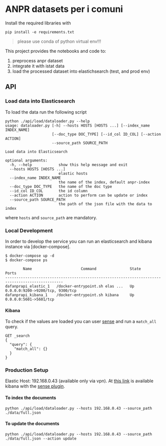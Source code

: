 # ANPR datasets per i comuni

Install the required libraries with

```
pip install -e requirements.txt
```
 > please use conda of python virtual env!!!

This project provides the notebooks and code to:
1. preprocess anpr dataset
2. integrate it with istat data
3. load the processed dataset into elastichsearch (test, and prod env)


## API

### Load data into Elasticsearch

To load the data run the following script

```
python ./api/load/dataloader.py --help
usage: dataloader.py [-h] --hosts HOSTS [HOSTS ...] [--index_name INDEX_NAME]
                     [--doc_type DOC_TYPE] [--id_col ID_COL] [--action ACTION]
                     --source_path SOURCE_PATH

Load data into Elasticsearch

optional arguments:
  -h, --help            show this help message and exit
  --hosts HOSTS [HOSTS ...]
                        elastic hosts
  --index_name INDEX_NAME
                        the name of the index, default anpr-index
  --doc_type DOC_TYPE   the name of the doc type
  --id_col ID_COL       the id column
  --action ACTION       action to perform can be update or index
  --source_path SOURCE_PATH
                        the path of the json file with the data to index

```

where `hosts` and `source_path` are mandatory.

### Local Development

In order to develop the service you can run an elasticsearch and kibana instance via [docker-compose].

```
$ docker-compose up -d
$ docker-compose ps

        Name                      Command               State                Ports              
------------------------------------------------------------------------------------------------
dafanprapi_elastic_1   /docker-entrypoint.sh elas ...   Up      0.0.0.0:9200->9200/tcp, 9300/tcp
dafanprapi_kibana_1    /docker-entrypoint.sh kibana     Up      0.0.0.0:5601->5601/tcp   
```

#### Kibana

To check if the values are loaded you can user [sense](http://localhost:5601/app/kibana#/dev_tools/console?_g=()) and run a `match_all` query.

```
GET _search
{
  "query": {
    "match_all": {}
  }
}
```

### Production Setup


Elastic Host: 192.168.0.43 (available only via vpn). At [this link](http://192.168.0.43:5601/app/kibana#/dev_tools/console?_g=()) is available kibana with the [sense plugin](https://www.elastic.co/guide/en/sense/current/sense-ui.html).

#### To index the documents

```
python ./api/load/dataloader.py --hosts 192.168.0.43 --source_path ./data/full.json
```

#### To update the documents

```
python ./api/load/dataloader.py --hosts 192.168.0.43 --source_path ./data/full.json --action update
```
